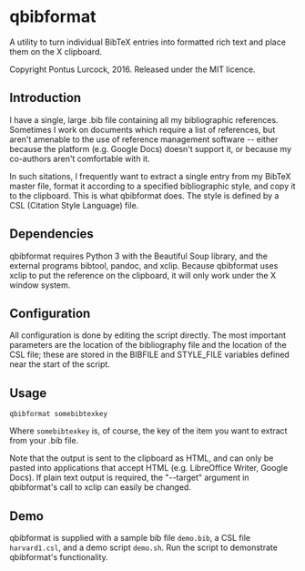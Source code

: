 qbibformat
==========

A utility to turn individual BibTeX entries into formatted rich text
and place them on the X clipboard.

Copyright Pontus Lurcock, 2016. Released under the MIT licence.

Introduction
------------

I have a single, large .bib file containing all my bibliographic
references. Sometimes I work on documents which require a list of
references, but aren't amenable to the use of reference management
software -- either because the platform (e.g. Google Docs) doesn't
support it, or because my co-authors aren't comfortable with it.

In such sitations, I frequently want to extract a single entry from my
BibTeX master file, format it according to a specified bibliographic
style, and copy it to the clipboard. This is what qbibformat does.
The style is defined by a CSL (Citation Style Language) file.

Dependencies
------------

qbibformat requires Python 3 with the Beautiful Soup library, and
the external programs bibtool, pandoc, and xclip. Because qbibformat
uses xclip to put the reference on the clipboard, it will only work
under the X window system.

Configuration
-------------

All configuration is done by editing the script directly. The most
important parameters are the location of the bibliography file and
the location of the CSL file; these are stored in the BIBFILE and
STYLE_FILE variables defined near the start of the script.

Usage
-----

`qbibformat somebibtexkey`

Where `somebibtexkey` is, of course, the key of the item you want
to extract from your .bib file.

Note that the output is sent to the clipboard as HTML, and can only be
pasted into applications that accept HTML (e.g. LibreOffice Writer,
Google Docs). If plain text output is required, the "--target" argument
in qbibformat's call to xclip can easily be changed.

Demo
----

qbibformat is supplied with a sample bib file `demo.bib`, a CSL file
`harvard1.csl`, and a demo script `demo.sh`. Run the script to
demonstrate qbibformat's functionality.
